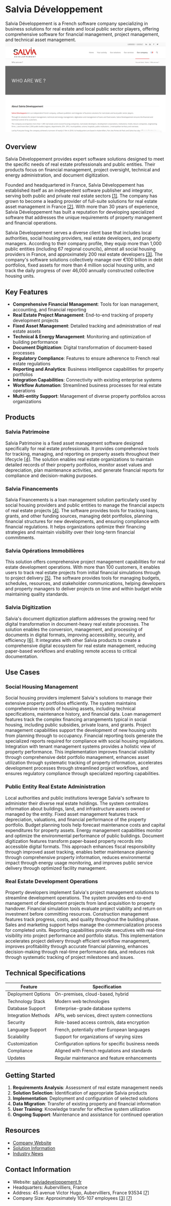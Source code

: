 
# Salvia Développement

Salvia Développement is a French software company specializing in business solutions for real estate and local public sector players, offering comprehensive software for financial management, project management, and technical asset management.
![Salvia Développement](./assets/salvia-developpement.png)

## Overview

Salvia Développement provides expert software solutions designed to meet the specific needs of real estate professionals and public entities. Their products focus on financial management, project oversight, technical and energy administration, and document digitization.

Founded and headquartered in France, Salvia Développement has established itself as an independent software publisher and integrator, serving both public and private real estate sectors [[1]](https://www.salviadeveloppement.fr/en/who-are-we/). The company has grown to become a leading provider of full-suite solutions for real estate asset management in France [[2]](https://argos.fund/argos-wityu-announces-the-divestment-of-the-salvia-group/). With more than 30 years of experience, Salvia Développement has built a reputation for developing specialized software that addresses the unique requirements of property management and financial operations.

Salvia Développement serves a diverse client base that includes local authorities, social housing providers, real estate developers, and property managers. According to their company profile, they equip more than 1,000 public entities (including 67 regional councils), almost all social housing providers in France, and approximately 200 real estate developers [[3]](https://www.linkedin.com/company/salvia-d-veloppement/). The company's software solutions collectively manage over €100 billion in debt portfolios, fixed assets for more than 4 million social housing units, and track the daily progress of over 46,000 annually constructed collective housing units.

## Key Features

- **Comprehensive Financial Management**: Tools for loan management, accounting, and financial reporting
- **Real Estate Project Management**: End-to-end tracking of property development projects
- **Fixed Asset Management**: Detailed tracking and administration of real estate assets
- **Technical & Energy Management**: Monitoring and optimization of building performance
- **Document Digitization**: Digital transformation of document-based processes
- **Regulatory Compliance**: Features to ensure adherence to French real estate regulations
- **Reporting and Analytics**: Business intelligence capabilities for property portfolios
- **Integration Capabilities**: Connectivity with existing enterprise systems
- **Workflow Automation**: Streamlined business processes for real estate operations
- **Multi-entity Support**: Management of diverse property portfolios across organizations

## Products

### Salvia Patrimoine

Salvia Patrimoine is a fixed asset management software designed specifically for real estate professionals. It provides comprehensive tools for tracking, managing, and reporting on property assets throughout their lifecycle [[4]](https://www.crunchbase.com/organization/salvia-d%C3%A9veloppement). The solution enables real estate organizations to maintain detailed records of their property portfolios, monitor asset values and depreciation, plan maintenance activities, and generate financial reports for compliance and decision-making purposes.

### Salvia Financements

Salvia Financements is a loan management solution particularly used by social housing providers and public entities to manage the financial aspects of real estate projects [[4]](https://www.crunchbase.com/organization/salvia-d%C3%A9veloppement). The software provides tools for tracking loans, grants, and other funding sources, managing debt portfolios, planning financial structures for new developments, and ensuring compliance with financial regulations. It helps organizations optimize their financing strategies and maintain visibility over their long-term financial commitments.

### Salvia Opérations Immobilières

This solution offers comprehensive project management capabilities for real estate development operations. With more than 100 customers, it enables users to track real estate projects from initial financial simulations through to project delivery [[5]](https://www.salviadeveloppement.fr/en/social-housing/). The software provides tools for managing budgets, schedules, resources, and stakeholder communications, helping developers and property managers to deliver projects on time and within budget while maintaining quality standards.

### Salvia Digitization

Salvia's document digitization platform addresses the growing need for digital transformation in document-heavy real estate processes. The solution enables the conversion, management, and processing of documents in digital formats, improving accessibility, security, and efficiency [[6]](https://www.salviadeveloppement.fr/en/digitization/). It integrates with other Salvia products to create a comprehensive digital ecosystem for real estate management, reducing paper-based workflows and enabling remote access to critical documentation.

## Use Cases

### Social Housing Management

Social housing providers implement Salvia's solutions to manage their extensive property portfolios efficiently. The system maintains comprehensive records of housing assets, including technical specifications, maintenance history, and financial data. Loan management features track the complex financing arrangements typical in social housing, including public subsidies, private loans, and grants. Project management capabilities support the development of new housing units from planning through to occupancy. Financial reporting tools generate the specialized reports required for compliance with social housing regulations. Integration with tenant management systems provides a holistic view of property performance. This implementation improves financial visibility through comprehensive debt portfolio management, enhances asset utilization through systematic tracking of property information, accelerates development processes through streamlined project workflows, and ensures regulatory compliance through specialized reporting capabilities.

### Public Entity Real Estate Administration

Local authorities and public institutions leverage Salvia's software to administer their diverse real estate holdings. The system centralizes information about buildings, land, and infrastructure assets owned or managed by the entity. Fixed asset management features track depreciation, valuations, and financial performance of the property portfolio. Budget planning tools help forecast maintenance costs and capital expenditures for property assets. Energy management capabilities monitor and optimize the environmental performance of public buildings. Document digitization features transform paper-based property records into accessible digital formats. This approach enhances fiscal responsibility through improved asset tracking, enables better maintenance planning through comprehensive property information, reduces environmental impact through energy usage monitoring, and improves public service delivery through optimized facility management.

### Real Estate Development Operations

Property developers implement Salvia's project management solutions to streamline development operations. The system provides end-to-end management of development projects from land acquisition to property handover. Financial simulation tools evaluate project viability and return on investment before committing resources. Construction management features track progress, costs, and quality throughout the building phase. Sales and marketing support helps manage the commercialization process for completed units. Reporting capabilities provide executives with real-time visibility into project performance and portfolio status. This implementation accelerates project delivery through efficient workflow management, improves profitability through accurate financial planning, enhances decision-making through real-time performance data, and reduces risk through systematic tracking of project milestones and issues.

## Technical Specifications

| Feature | Specification |
|---------|---------------|
| Deployment Options | On-premises, cloud-based, hybrid |
| Technology Stack | Modern web technologies |
| Database Support | Enterprise-grade database systems |
| Integration Methods | APIs, web services, direct system connections |
| Security | Role-based access controls, data encryption |
| Language Support | French, potentially other European languages |
| Scalability | Support for organizations of varying sizes |
| Customization | Configuration options for specific business needs |
| Compliance | Aligned with French regulations and standards |
| Updates | Regular maintenance and feature enhancements |

## Getting Started

1. **Requirements Analysis**: Assessment of real estate management needs
2. **Solution Selection**: Identification of appropriate Salvia products
3. **Implementation**: Deployment and configuration of selected solutions
4. **Data Migration**: Transfer of existing property and financial information
5. **User Training**: Knowledge transfer for effective system utilization
6. **Ongoing Support**: Maintenance and assistance for continued operation

## Resources

- [Company Website](https://www.salviadeveloppement.fr/en/)
- [Solution Information](https://www.salviadeveloppement.fr/en/our-partners/)
- [Industry News](https://www.salviadeveloppement.fr/en/blog-2/)

## Contact Information

- Website: [salviadeveloppement.fr](https://www.salviadeveloppement.fr/en/)
- Headquarters: Aubervilliers, France
- Address: 45 avenue Victor Hugo, Aubervilliers, France 93534 [[7]](https://contactout.com/company/salvia-developpement-2850)
- Company Size: Approximately 105-107 employees [[3]](https://www.linkedin.com/company/salvia-d-veloppement/) [[7]](https://contactout.com/company/salvia-developpement-2850)
